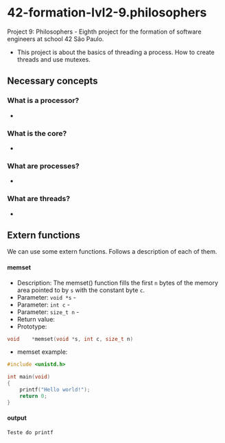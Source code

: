# 42-formation-lvl2-9.philosophers
Project 9: Philosophers - Eighth project for the formation of software engineers at school 42 São Paulo.

- This project is about the basics of threading a process. How to create threads and use mutexes.

## Necessary concepts

### What is a processor?
- 

### What is the core?
- 

### What are processes?
- 

### What are threads?
- 

## Extern functions
We can use some extern functions. Follows a description of each of them.

#### memset
- Description: The  memset() function fills the first `n` bytes of the memory area pointed to by `s` with the constant byte `c`.
- Parameter: `void *s` - 
- Parameter: `int c` -
- Parameter: `size_t n` -
- Return value: 
- Prototype:
```c
void	*memset(void *s, int c, size_t n)
```

- memset example:
```c
#include <unistd.h>

int	main(void)
{
	printf("Hello world!");
	return 0;
}
```
#### output
```
Teste do printf
````
